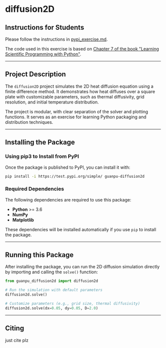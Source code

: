 # diffusion2D

## Instructions for Students

Please follow the instructions in [pypi_exercise.md](https://github.com/Simulation-Software-Engineering/Lecture-Material/blob/main/03_building_and_packaging/pypi_exercise.md).

The code used in this exercise is based on [Chapter 7 of the book "Learning Scientific Programming with Python"](https://scipython.com/book/chapter-7-matplotlib/examples/the-two-dimensional-diffusion-equation/).

---

## Project Description

The `diffusion2D` project simulates the 2D heat diffusion equation using a finite difference method. It demonstrates how heat diffuses over a square plate with customizable parameters, such as thermal diffusivity, grid resolution, and initial temperature distribution.

The project is modular, with clear separation of the solver and plotting functions. It serves as an exercise for learning Python packaging and distribution techniques.

---

## Installing the Package

### Using pip3 to Install from PyPI

Once the package is published to PyPI, you can install it with:

```bash
pip install -i https://test.pypi.org/simple/ guanpu-diffusion2d
```

### Required Dependencies

The following dependencies are required to use this package:

- **Python** >= 3.6
- **NumPy**
- **Matplotlib**

These dependencies will be installed automatically if you use `pip` to install the package.

---

## Running this Package

After installing the package, you can run the 2D diffusion simulation directly by importing and calling the `solve()` function:

```python
from guanpu_diffusion2d import diffusion2d

# Run the simulation with default parameters
diffusion2d.solve()

# Customize parameters (e.g., grid size, thermal diffusivity)
diffusion2d.solve(dx=0.05, dy=0.05, D=2.0)
```

---

## Citing
just cite plz
